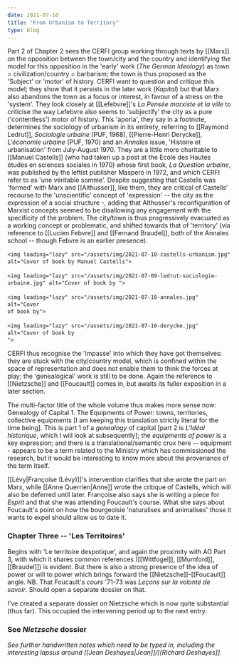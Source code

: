 ```yaml
---
date: 2021-07-10
title: "From Urbanism to Territory"
type: blog
---
```


Part 2 of Chapter 2 sees the CERFI group working through texts by
[[Marx]] on the opposition between the town/city and the country and
identifying the model for this opposition in the 'early' work (*The
German Ideology*) as town = civilization/country = barbarism; the town
is thus proposed as the 'Subject' or 'motor' of history. CERFI want to
question and critique this model; they show that it persists in the
later work (*Kapital*) but that Marx also abandons the town as a focus
or interest, in favour of a stress on the 'system'. They look closely
at [[Lefebvre]]'s *La Pensée marxiste et la ville* to criticise the
way Lefebvre also seems to 'subjectify' the city as a pure
('contentless') motor of history. This 'aporia', they say in a
footnote, determines the sociology of urbanism in its entirety,
referring to [[Raymond Ledrut]], *Sociologie urbaine* (PUF, 1968),
[[Pierre-Henri Derycke]], *L'économie urbaine* (PUF, 1970) and an
*Annales* issue, 'Histoire et urbanisation' from July-August 1970.
They are a little more charitable to [[Manuel Castells]] (who had taken
up a post at the Ecole des Hautes études en sciences sociales in 1970)
whose first book, *La Question urbaine*, was published by the leftist
publisher Maspero in 1972, and which CERFI refer to as 'une véritable
somme'. Despite suggesting that Castells was 'formed' with Marx and
[[Althusser]], like them, they are critical of Castells' recourse to
the 'unscientific' concept of 'expression' -- the city as the
expression of a social structure -, adding that Althusser's
reconfiguration of Marxist concepts seemed to be disallowing any
engagement with the specificity of the problem. The city/town is thus
progressively evacuated as a working concept or problematic, and
shifted towards that of 'territory' (via reference to [[Lucien
Febvre]] and [[Fernand Braudel]], both of the Annales school -- though
Febvre is an earlier presence).

<div class="gallery"> 

	<img loading="lazy" src="/assets/img/2021-07-10-castells-urbanism.jpg" alt="Cover of book by Manuel Castells"> 

	<img loading="lazy" src="/assets/img/2021-07-09-ledrut-sociologie-urbaine.jpg" alt="Cover of book by "> 

	<img loading="lazy" src="/assets/img/2021-07-10-annales.jpg" alt="Cover
	of book by"> 

	<img loading="lazy" src="/assets/img/2021-07-10-derycke.jpg" alt="Cover of book by
	"> 

</div>


CERFI thus recognise the 'impasse' into which they have got
themselves: they are stuck with the city/country model, which is
confined within the space of representation and does not enable them
to think the forces at play; the 'genealogical' work is still to be
done. Again the reference to [[Nietzsche]] and [[Foucault]] comes in,
but awaits its fuller exposition in a later section.

The multi-factor title of the whole volume thus makes more sense now:
Genealogy of Capital 1. The Equipments of Power: towns, territories,
collective equipments \[I am keeping this translation strictly literal
for the time being\]. This is part 1 of a *genealogy* of capital \[part
2 is *L'Idéal historique*, which I will look at subsequently\]; the
*equipments of power* is a key expression; and there is a
translational/semantic crux here -- equipment - appears to be a term
related to the Ministry which has commissioned the research, but it
would be interesting to know more about the provenance of the term
itself.

[[Lévy|Françoise (Lévy)]]'s intervention clarifies that she wrote the
part on Marx, while [[Anne Querrien|Anne]] wrote the critique of Castells, which will
also be deferred until later. Françoise also says she is writing a
piece for *Esprit* and that she was attending Foucault's course. What
she says about Foucault's point on how the bourgeoisie 'naturalises
and animalises' those it wants to expel should allow us to date it.

### Chapter Three -- 'Les Territoires'

Begins with 'Le territoire despotique', and again the proximity with
AO Part 3, with which it shares common references ([[Wittfogel]],
[[Mumford]], [[Braudel]]) is evident. But there is also a strong
presence of the idea of power or will to power which brings forward
the [[Nietzsche]]-[[Foucault]] angle. NB. That Foucault's *cours*
'71-73 was *Leçons sur la volonté de savoir*. Should open a separate
dossier on that.

I've created a separate dossier on Nietzsche which is now quite
substantial (thus far). This occupied the intervening period up to the
next entry.

### See *Nietzsche* dossier

*See further handwritten notes which need to be typed in, including the
interesting lapsus around [[Jean Deshayes|Jean]]/[[Richard Deshayes]].*
